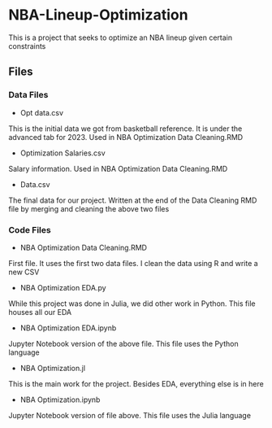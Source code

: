 # NBA-Lineup-Optimization
This is a project that seeks to optimize an NBA lineup given certain constraints

## Files

### Data Files

* Opt data.csv

This is the initial data we got from basketball reference. It is under the advanced tab for 2023. Used in NBA Optimization Data Cleaning.RMD

* Optimization Salaries.csv

Salary information. Used in NBA Optimization Data Cleaning.RMD

* Data.csv

The final data for our project. Written at the end of the Data Cleaning RMD file by merging and cleaning the above two files

### Code Files

* NBA Optimization Data Cleaning.RMD

First file. It uses the first two data files. I clean the data using R and write a new CSV 

* NBA Optimization EDA.py

While this project was done in Julia, we did other work in Python. This file houses all our EDA

* NBA Optimization EDA.ipynb

Jupyter Notebook version of the above file. This file uses the Python language

* NBA Optimization.jl

This is the main work for the project. Besides EDA, everything else is in here

* NBA Optimization.ipynb

Jupyter Notebook version of file above. This file uses the Julia language


